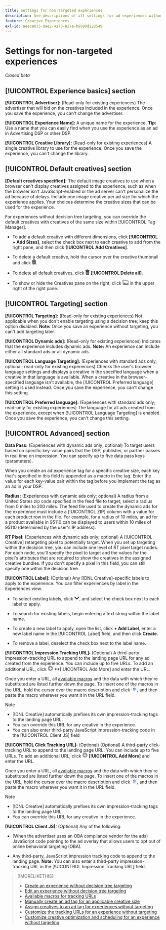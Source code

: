 ```yaml
---
title: Settings for non-targeted experiences
description: See descriptions of all settings for ad experiences without decision tree targeting.
feature: Creative Experiences
exl-id: aeeca035-8ae2-4173-827a-b8690d228549
---
```

# Settings for non-targeted experiences

*Closed beta*

## [!UICONTROL Experience basics] section

**[!UICONTROL Advertiser]:** (Read-only for existing experiences) The advertiser that will bid on the creatives included in the experience. Once you save the experience, you can't change the advertiser.

**[!UICONTROL Experience Name]:** A unique name for the experience. **Tip:** Use a name that you can easily find when you use the experience as an ad in Advertising DSP or other DSP.

**[!UICONTROL Creative Library]:** (Read-only for existing experiences) A single creative library to use for the experience. Once you save the experience, you can't change the library.

## [!UICONTROL Default creatives] section

**\[Default creatives specified\]:** The default image creatives to use when a browser can't display creatives assigned to the experience, such as when the browser isn't JavaScript-enabled or the ad server can't personalize the ad because of delays. Include one image creative per ad size for which the experience applies. Your choices determine the creative sizes that can be used for the experience. <!-- In the legacy product, you selected the ad sizes for the experience, and then selected default images for each of those ad sizes. -->

For experiences without decision tree targeting, you can override the default creatives with creatives of the same size within [!UICONTROL Tag Manager].

* To add a default creative with different dimensions, click **[!UICONTROL + Add Sizes]**, select the check box next to each creative to add from the right pane, and then click **[!UICONTROL Add Creatives]**.

* To delete a default creative, hold the cursor over the creative thumbnail and click ![Delete](/help/creative/assets/delete.png "Delete").

* To delete all default creatives, click ![Delete](/help/creative/assets/delete.png "Delete") **[!UICONTROL Delete all]**.

* To show or hide the Creatives pane on the right, click ![Show/Hide](/help/creative/assets/hide-show-creatives.png "Show/Hide") in the upper right of the right pane.

## [!UICONTROL Targeting] section

**[!UICONTROL Targeting]:** (Read-only for existing experiences) Not applicable when you don't enable targeting using a decision tree; keep this option disabled. **Note:** Once you save an experience without targeting, you can't add targeting later.

**[!UICONTROL Dynamic ads]:** (Read-only for existing experiences) Indicates that the experience includes dynamic ads. **Note:** An experience can include either all standard ads or all dynamic ads.

**[!UICONTROL Language Targeting]:** (Experiences with standard ads only; optional; read-only for existing experiences) Checks the user's browser language settings and displays a creative in the specified language when a creative in that language is available. When a creative in the browser-specified language isn't available, the [!UICONTROL Preferred language] setting is used instead. Once you save the experience, you can't change this setting. 

**[!UICONTROL Preferred language]:** (Experiences with standard ads only; read-only for existing experiences) The language for all ads created from the experience, except when [!UICONTROL Language Targeting] is enabled. Once you save the experience, you can't change this setting.

## [!UICONTROL Advanced] section

**Data Pass:** (Experiences with dynamic ads only; optional) To target users based on specific key-value pairs that the DSP, publisher, or partner passes in real time on impression. You can specify up to five data pass keys (parameters).<!-- May move this to just within the decision tree. -->

When you create an ad experience tag for a specific creative size, each key that's specified in this field is appended as a macro in the tag. Enter the value for each key-value pair within the tag before you implement the tag as an ad in your DSP.

**Radius:** (Experiences with dynamic ads only; optional) A radius from a United States zip code specified in the feed file to target; select a radius from 0 miles to 200 miles. The feed file used to create the dynamic ads for the experience must include a [!UICONTROL ZIP] column<!-- or a user-named column mapped to a ZIP column --> with a value for each product row in the file. For example, for a radius of 10 miles, an ad for a product available in 95110 can be displayed to users within 10 miles of 95110 (determined by the user's IP address).

**RT Pixel:** (Experiences with dynamic ads only; optional) A [!UICONTROL Creative] retargeting pixel to potentially target. When you set up targeting within the decision tree, you can include one level of RT pixel target nodes. For each node, you'll specify the pixel to target and the values for the pixel's attributes that are required to show the creatives in the assigned creative bundles. If you don't specify a pixel in this field, you can still specify one within the decision tree.<!-- From R: "the RT Pixel should be via the content selection in the Dynamic ad setup." Clarify. I do see "Datapass" (oneword) in the dynamic ad settings, but I'm not sure how that setting and this experience-level one work together. -->

**[!UICONTROL Label]:**<!-- should be "Labels" --> (Optional) Any [!DNL Creative]-specific labels to apply to the experience. You can filter experiences by label in the Experiences<!-- sic --> view.

* To select existing labels, click ![Down](/help/creative/assets/chevron-down.png "Down"), and select the check box next to each label to apply.

* To search for existing labels, begin entering a text string within the label name.

* To create a new label to apply, open the list, click **+ Add Label**, enter a new label name in the [!UICONTROL Label] field, and then click **Create**.

* To remove a label, deselect the check box next to the label name.

**[!UICONTROL Impression Tracking URL]:** (Optional) A third-party impression-tracking URL to append to the landing page URL for any ad created from the experience. You can include up to five URLs. To add an additional URL, click ![icon](/help/creative/assets/create.png) **[!UICONTROL Add More] and enter the URL.

Once you enter a URL, all [available macros](/help/creative/creative-macros.md) and the data with which they're substituted are listed further down the page. To insert one of the macros in the URL, hold the cursor over the macro description and click ![Copy to clipboard](/help/creative/assets/copy-to-clipboard.png "Copy to clipboard"), and then paste the macro wherever you want it in the URL field.

>[!NOTE]
>
>* [!DNL Creative] automatically prefixes its own impression-tracking tags to the landing page URL.
>* You can override this URL for any creative in the experience.
>* You can also enter third-party JavaScript impression-tracking code in the [!UICONTROL Client JS] field

**[!UICONTROL Click Tracking URL]:** (Optional) (Optional) A third-party click-tracking URL to append to the landing page URL. You can include up to five URLs. To add an additional URL, click ![icon](/help/creative/assets/create.png) **[!UICONTROL Add More]** and enter the URL.

Once you enter a URL, all [available macros](/help/creative/creative-macros.md) and the data with which they're substituted are listed further down the page. To insert one of the macros in the URL, hold the cursor over the macro description and click ![Copy to clipboard](/help/creative/assets/copy-to-clipboard.png "Copy to clipboard"), and then paste the macro wherever you want it in the URL field.

>[!NOTE]
>
>* [!DNL Creative] automatically prefixes its own impression-tracking tags to the landing page URL.
>* You can override this URL for any creative <!-- creative bundle for targeted experiences -->in the experience.

**[!UICONTROL Client JS]:** (Optional) Any of the following:

* (When the advertiser uses an OBA compliance vendor for the ads) JavaScript code pointing to the ad overlay that allows users to opt out of online behavioral targeting (OBA).

* Any third-party, JavaScript impression tracking code to append to the landing page. **Note:** You can also enter a third-party impression-tracking URL in the [!UICONTROL Impression Tracking URL] field.

>[!MORELIKETHIS]
>
>* [Create an experience without decision tree targeting](experience-create-no-targeting.md)
>* [Edit an experience without decision tree targeting](experience-edit-no-targeting.md)
>* [Available macros for tracking URLs](/help/creative/creative-macros.md)
>* [Manually create an ad tag for an applicable creative size](experience-tag-create-manually.md)
>* [Assign creatives to an ad tag for experiences without targeting](experience-tag-assign-creatives.md)
>* [Customize the tracking URLs for an experience without targeting](experience-tracking-urls-no-targeting.md)
>* [Customize creative optimization and scheduling for an experience without targeting](experience-optimization-scheduling-no-targeting.md)
